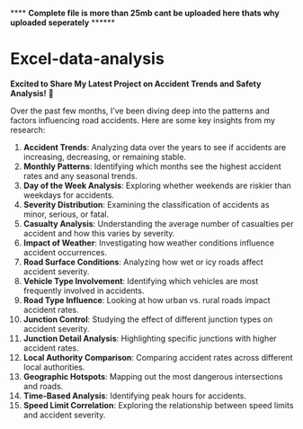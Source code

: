 **** **Complete file is more than 25mb cant be uploaded here thats why uploaded seperately** ******


# Excel-data-analysis
**Excited to Share My Latest Project on Accident Trends and Safety Analysis!** 🚦

Over the past few months, I’ve been diving deep into the patterns and factors influencing road accidents. Here are some key insights from my research:

1. **Accident Trends**: Analyzing data over the years to see if accidents are increasing, decreasing, or remaining stable.
2. **Monthly Patterns**: Identifying which months see the highest accident rates and any seasonal trends.
3. **Day of the Week Analysis**: Exploring whether weekends are riskier than weekdays for accidents.
4. **Severity Distribution**: Examining the classification of accidents as minor, serious, or fatal.
5. **Casualty Analysis**: Understanding the average number of casualties per accident and how this varies by severity.
6. **Impact of Weather**: Investigating how weather conditions influence accident occurrences.
7. **Road Surface Conditions**: Analyzing how wet or icy roads affect accident severity.
8. **Vehicle Type Involvement**: Identifying which vehicles are most frequently involved in accidents.
9. **Road Type Influence**: Looking at how urban vs. rural roads impact accident rates.
10. **Junction Control**: Studying the effect of different junction types on accident severity.
11. **Junction Detail Analysis**: Highlighting specific junctions with higher accident rates.
12. **Local Authority Comparison**: Comparing accident rates across different local authorities.
13. **Geographic Hotspots**: Mapping out the most dangerous intersections and roads.
14. **Time-Based Analysis**: Identifying peak hours for accidents.
15. **Speed Limit Correlation**: Exploring the relationship between speed limits and accident severity.
